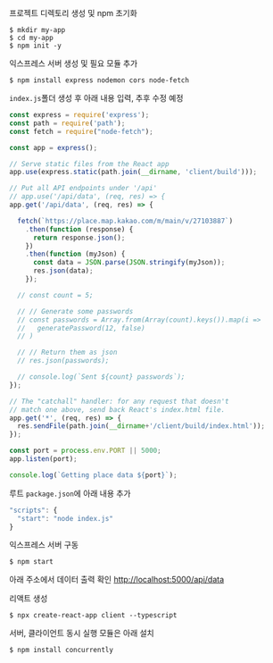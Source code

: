 프로젝트 디렉토리 생성 및 npm 초기화
```
$ mkdir my-app
$ cd my-app 
$ npm init -y
```

익스프레스 서버 생성 및 필요 모듈 추가
```
$ npm install express nodemon cors node-fetch
```

`index.js`폴더 생성 후 아래 내용 입력, 추후 수정 예정
```javascript
const express = require('express');
const path = require('path');
const fetch = require("node-fetch");

const app = express();

// Serve static files from the React app
app.use(express.static(path.join(__dirname, 'client/build')));

// Put all API endpoints under '/api'
// app.use('/api/data', (req, res) => {
app.get('/api/data', (req, res) => {

  fetch(`https://place.map.kakao.com/m/main/v/27103887`)
    .then(function (response) {
      return response.json();
    })
    .then(function (myJson) {
      const data = JSON.parse(JSON.stringify(myJson));
      res.json(data);
    });

  // const count = 5;

  // // Generate some passwords
  // const passwords = Array.from(Array(count).keys()).map(i =>
  //   generatePassword(12, false)
  // )

  // // Return them as json
  // res.json(passwords);

  // console.log(`Sent ${count} passwords`);
});

// The "catchall" handler: for any request that doesn't
// match one above, send back React's index.html file.
app.get('*', (req, res) => {
  res.sendFile(path.join(__dirname+'/client/build/index.html'));
});

const port = process.env.PORT || 5000;
app.listen(port);

console.log(`Getting place data ${port}`);
```

루트 `package.json`에 아래 내용 추가
```javascript
"scripts": {
  "start": "node index.js"
}
```

익스프레스 서버 구동
```
$ npm start
```

아래 주소에서 데이터 출력 확인
[http://localhost:5000/api/data](http://localhost:5000/api/data)


리액트 생성
```
$ npx create-react-app client --typescript
```

서버, 클라이언트 동시 실행 모듈은 아래 설치
```
$ npm install concurrently
```

<!-- 
루트에서 프록시 설정
npm install http-proxy-middleware

`setupProxy.js`

```javascript
const proxy = require("http-proxy-middleware");

module.exports = function(app) {
  app.use(proxy("/api/greeting", { target: "http://localhost:5000" }));
};
``` -->

